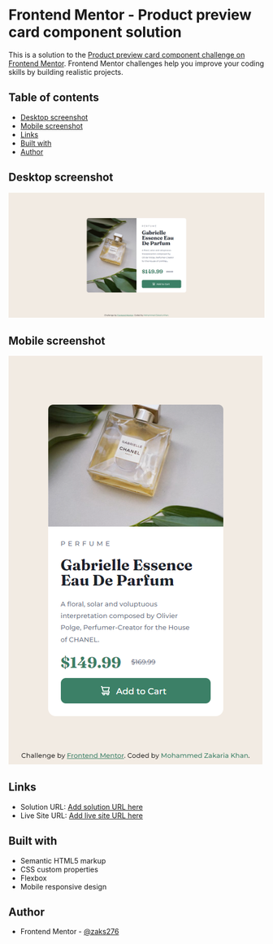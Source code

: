 # Frontend Mentor - Product preview card component solution

This is a solution to the [Product preview card component challenge on Frontend Mentor](https://www.frontendmentor.io/challenges/product-preview-card-component-GO7UmttRfa). Frontend Mentor challenges help you improve your coding skills by building realistic projects.

## Table of contents
-   [Desktop screenshot](#desktop-screenshot)
-   [Mobile screenshot](#mobile-screenshot)
-   [Links](#links)
-   [Built with](#built-with)
-   [Author](#author)

## Desktop screenshot

![Product preview card project desktop screenshot](./images/desktop-screenshot.png)

## Mobile screenshot

![Product preview card project mobile screenshot](./images/mobile-screenshot.png)

## Links

-   Solution URL: [Add solution URL here](https://github.com/zaks276/frontend-mentor-challenges/tree/main/product-preview-card-component-main)
-   Live Site URL: [Add live site URL here](https://mzk-frontend-mentor-challenges.netlify.app/product-preview-card-component-main)

## Built with

-   Semantic HTML5 markup
-   CSS custom properties
-   Flexbox
-   Mobile responsive design

## Author
-   Frontend Mentor - [@zaks276](https://www.frontendmentor.io/profile/zaks276)
